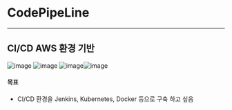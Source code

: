 # CodePipeLine

***
## CI/CD AWS 환경 기반
![image](https://user-images.githubusercontent.com/77655831/137434122-a96aa775-ad0c-48bb-9097-b9fd537594b9.png)
![image](https://user-images.githubusercontent.com/77655831/137431099-2fb25e93-61b3-4196-a62c-0fa84d4188f4.png)
![image](https://user-images.githubusercontent.com/77655831/137434221-bf4f1d30-b532-4257-b84a-31a8b3b57c6e.png)![image](https://user-images.githubusercontent.com/77655831/137434205-e24522fe-041c-4865-878e-c50b9f20688c.png)


#### 목표
- CI/CD 환경을 Jenkins, Kubernetes, Docker 등으로 구축 하고 싶음
